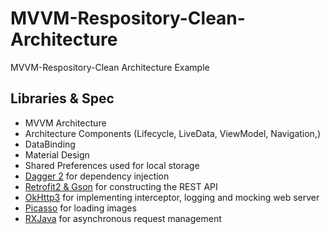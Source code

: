 # MVVM-Respository-Clean-Architecture
MVVM-Respository-Clean Architecture Example

## Libraries & Spec
- MVVM Architecture
- Architecture Components (Lifecycle, LiveData, ViewModel, Navigation,)
- DataBinding
- Material Design
- Shared Preferences used for local storage
- [Dagger 2](https://github.com/google/dagger) for dependency injection
- [Retrofit2 & Gson](https://github.com/square/retrofit) for constructing the REST API
- [OkHttp3](https://github.com/square/okhttp) for implementing interceptor, logging and mocking web server
- [Picasso](https://github.com/sqare/picasso) for loading images
- [RXJava](https://github.com/ReactiveX/RxJava) for asynchronous request management
